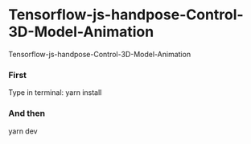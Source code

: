 # Tensorflow-js-handpose-Control-3D-Model-Animation
Tensorflow-js-handpose-Control-3D-Model-Animation

### First
Type in terminal:
yarn install 

### And then

yarn dev
